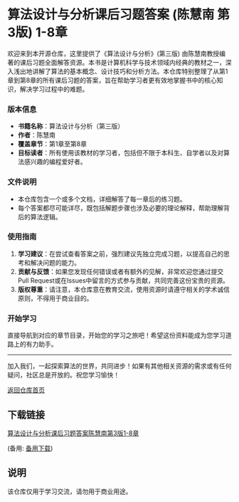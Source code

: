 # 算法设计与分析课后习题答案 (陈慧南 第3版) 1-8章

欢迎来到本开源仓库，这里提供了《算法设计与分析》(第三版) 由陈慧南教授编著的课后习题全面解答资源。本书是计算机科学与技术领域内经典的教材之一，深入浅出地讲解了算法的基本概念、设计技巧和分析方法。本仓库特别整理了从第1章到第8章的所有课后习题的答案，旨在帮助学习者更有效地掌握书中的核心知识，解决学习过程中的难题。

### 版本信息
- **书籍名称**：算法设计与分析（第三版）
- **作者**：陈慧南
- **覆盖章节**：第1章至第8章
- **目标读者**：所有使用该教材的学习者，包括但不限于本科生、自学者以及对算法感兴趣的编程爱好者。

### 文件说明
- 本仓库包含一个或多个文档，详细解答了每一章后的练习题。
- 每个答案都尽可能详尽，既包括解题步骤也涉及必要的理论解释，帮助理解背后的算法逻辑。
  
### 使用指南
1. **学习建议**：在尝试查看答案之前，强烈建议先独立完成习题，以提高自己的思考和解决问题的能力。
2. **贡献与反馈**：如果您发现任何错误或者有额外的见解，非常欢迎您通过提交Pull Request或在Issues中留言的方式参与贡献，共同完善这份宝贵的资源。
3. **版权尊重**：请注意，本仓库意在教育交流，使用资源时请遵守相关的学术诚信原则，不得用于商业目的。

### 开始学习
直接导航到对应的章节目录，开始您的学习之旅吧！希望这份资料能成为您学习道路上的有力助手。

---

加入我们，一起探索算法的世界，共同进步！如果有其他相关资源的需求或有任何疑问，社区总是开放的。祝您学习愉快！

[返回仓库首页](./) <!-- 这一行在实际仓库中会链接到仓库的根目录 -->

## 下载链接
[算法设计与分析课后习题答案陈慧南第3版1-8章](https://pan.quark.cn/s/16f80d29d59b) 

(备用: [备用下载](https://pan.baidu.com/s/1-UQqswdrm4RW_P5mjWFgtA?pwd=1234))

## 说明

该仓库仅用于学习交流，请勿用于商业用途。
